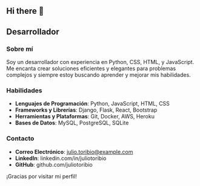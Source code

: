 ## Hi there 👋

## Desarrollador

### Sobre mí
Soy un desarrollador con experiencia en Python, CSS, HTML, y JavaScript. Me encanta crear soluciones eficientes y elegantes para problemas complejos y siempre estoy buscando aprender y mejorar mis habilidades.

### Habilidades
- **Lenguajes de Programación**: Python, JavaScript, HTML, CSS
- **Frameworks y Librerías**: Django, Flask, React, Bootstrap
- **Herramientas y Plataformas**: Git, Docker, AWS, Heroku
- **Bases de Datos**: MySQL, PostgreSQL, SQLite

### Contacto
- **Correo Electrónico**: julio.toribio@example.com
- **LinkedIn**: linkedin.com/in/juliotoribio
- **GitHub**: github.com/juliotoribio

¡Gracias por visitar mi perfil!



<!--
**juliotoribio/juliotoribio** is a ✨ _special_ ✨ repository because its `README.md` (this file) appears on your GitHub profile.

Here are some ideas to get you started:

- 🔭 I’m currently working on ...
- 🌱 I’m currently learning ...
- 👯 I’m looking to collaborate on ...
- 🤔 I’m looking for help with ...
- 💬 Ask me about ...
- 📫 How to reach me: ...
- 😄 Pronouns: ...
- ⚡ Fun fact: ...
-->
